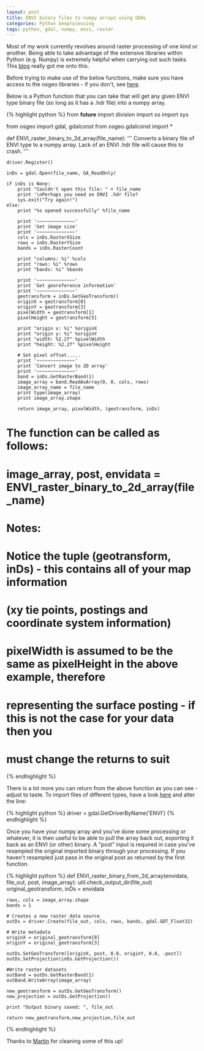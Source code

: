 ```yaml
---
layout: post
title: ENVI binary files to numpy arrays using GDAL
categories: Python Geoprocessing
tags: python, gdal, numpy, envi, raster
---
```


Most of my work currently revolves around raster processing of one kind or another. Being able to take advantage of the extensive libraries within Python (e.g. Numpy) is extremely helpful when carrying out such tasks. This [blog](http://geoinformaticstutorial.blogspot.co.uk/2012/09/reading-raster-data-with-python-and-gdal.html) really got me onto this.

Before trying to make use of the below functions, make sure you have access to the osgeo libraries - if you don't, see [here](http://trac.osgeo.org/gdal/wiki/GdalOgrInPython).

Below is a Python function that you can take that will get any given ENVI type binary file (so long as it has a .hdr file) into a numpy array. 

{% highlight python %} 
from __future__ import division
import os
import sys

from osgeo import gdal, gdalconst 
from osgeo.gdalconst import * 


def ENVI_raster_binary_to_2d_array(file_name):
	'''
	Converts a binary file of ENVI type to a numpy array.
	Lack of an ENVI .hdr file will cause this to crash.
	'''
	
	driver.Register()

	inDs = gdal.Open(file_name, GA_ReadOnly)
	
	if inDs is None:
		print "Couldn't open this file: " + file_name
		print '\nPerhaps you need an ENVI .hdr file? 				
		sys.exit("Try again!")
	else:
		print "%s opened successfully" %file_name
			
		print '~~~~~~~~~~~~~~'
		print 'Get image size'
		print '~~~~~~~~~~~~~~'
		cols = inDs.RasterXSize
		rows = inDs.RasterYSize
		bands = inDs.RasterCount
	
		print "columns: %i" %cols
		print "rows: %i" %rows
		print "bands: %i" %bands
	
		print '~~~~~~~~~~~~~~'
		print 'Get georeference information'
		print '~~~~~~~~~~~~~~'
		geotransform = inDs.GetGeoTransform()
		originX = geotransform[0]
		originY = geotransform[3]
		pixelWidth = geotransform[1]
		pixelHeight = geotransform[5]
	
		print "origin x: %i" %originX
		print "origin y: %i" %originY
		print "width: %2.2f" %pixelWidth
		print "height: %2.2f" %pixelHeight
	
		# Set pixel offset.....
		print '~~~~~~~~~~~~~~' 
		print 'Convert image to 2D array'
		print '~~~~~~~~~~~~~~'
		band = inDs.GetRasterBand(1)
		image_array = band.ReadAsArray(0, 0, cols, rows)
		image_array_name = file_name
		print type(image_array)
		print image_array.shape
		
		return image_array, pixelWidth, (geotransform, inDs)


# The function can be called as follows:
# image_array, post, envidata =  ENVI_raster_binary_to_2d_array(file_name) 
#
# Notes:
# Notice the tuple (geotransform, inDs) - this contains all of your map information 
# (xy tie points, postings and coordinate system information)
# pixelWidth is assumed to be the same as pixelHeight in the above example, therefore 
# representing the surface posting - if this is not the case for your data then you 
# must change the returns to suit
{% endhighlight %}  

There is a lot more you can return from the above function as you can see - adjust to taste. To import files of different types, have a look [here](http://www.gdal.org/formats_list.html)
and alter the line:

{% highlight python %} 
driver = gdal.GetDriverByName('ENVI') 
{% endhighlight %}

Once you have your numpy array and you've done some processing or whatever, it is then useful to be able to pull the array back out, exporting it 
back as an ENVI (or other) binary. A "post" input is required in case you've resampled the original imported binary through your processing. If you haven't 
resampled just pass in the original post as returned by the first function.

{% highlight python %} 
def ENVI_raster_binary_from_2d_array(envidata, file_out, post, image_array):
	util.check_output_dir(file_out)
	original_geotransform, inDs = envidata

	rows, cols = image_array.shape
	bands = 1

	# Creates a new raster data source
	outDs = driver.Create(file_out, cols, rows, bands, gdal.GDT_Float32)
	
	# Write metadata
	originX = original_geotransform[0]
	originY = original_geotransform[3]

	outDs.SetGeoTransform([originX, post, 0.0, originY, 0.0, -post])
	outDs.SetProjection(inDs.GetProjection())

	#Write raster datasets
	outBand = outDs.GetRasterBand(1)
	outBand.WriteArray(image_array)
	
	new_geotransform = outDs.GetGeoTransform()
	new_projection = outDs.GetProjection()
	
	print "Output binary saved: ", file_out
	
	return new_geotransform,new_projection,file_out
{% endhighlight %}  

Thanks to [Martin](https://twitter.com/mewo2) for cleaning some of this up!
